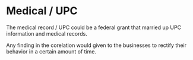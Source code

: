 # Medical / UPC

The medical record / UPC could be a federal grant that married up UPC information and
medical records.

Any finding in the corelation would given to the businesses to rectify their behavior in a certain amount of time.
